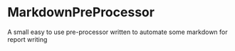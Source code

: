 # MarkdownPreProcessor

A small easy to use pre-processor written to automate some markdown for report writing




